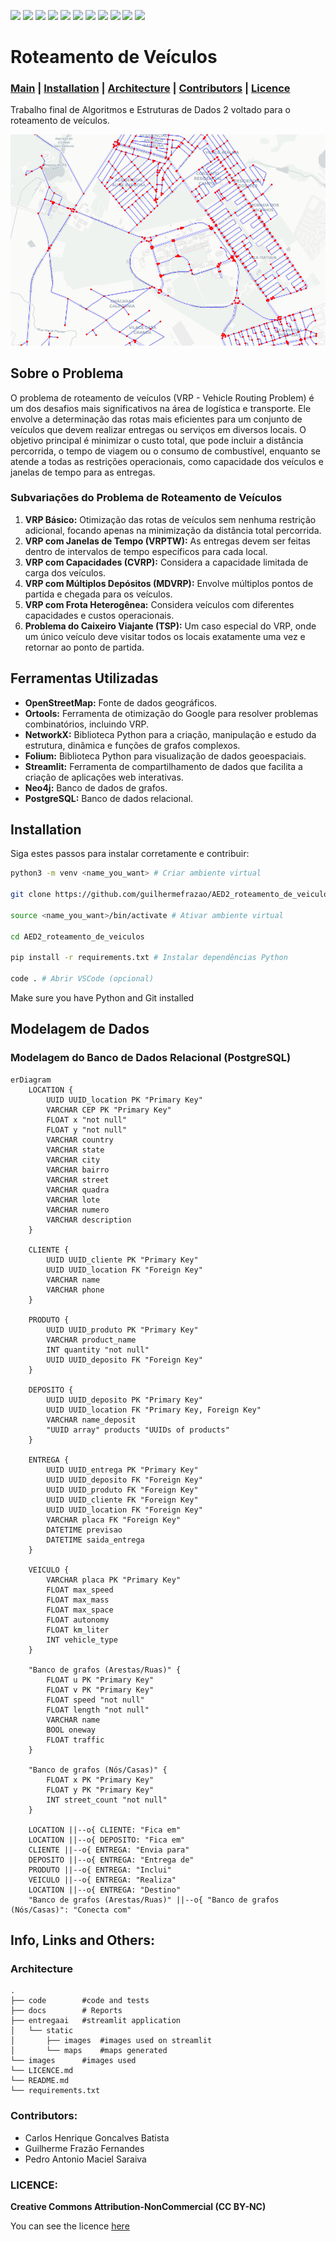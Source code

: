 ![](https://img.shields.io/badge/graph-heuristics-orange)
![](https://img.shields.io/badge/vehicle_routing-blue)
![](https://img.shields.io/badge/graph-database-yellow)
![](https://img.shields.io/badge/AI-Machine_Learning-purple)
![](https://img.shields.io/badge/OpenStreetMap-green)
![](https://img.shields.io/badge/Ortools-red)
![](https://img.shields.io/badge/NetworkX-blue)
![](https://img.shields.io/badge/Folium-green)
![](https://img.shields.io/badge/Streamlit-brightgreen)
![](https://img.shields.io/badge/Neo4j-yellow)
![](https://img.shields.io/badge/PostgreSQL-blue)

# Roteamento de Veículos

### [Main](#roteamento-de-veiculos) | [Installation](#installation) | [Architecture](#architecture) | [Contributors](#contributors) | [Licence](#licence)

Trabalho final de Algoritmos e Estruturas de Dados 2 voltado para o roteamento de veículos.

![graph_from_ufg](images/ufg_graph.png)

## Sobre o Problema

O problema de roteamento de veículos (VRP - Vehicle Routing Problem) é um dos desafios mais significativos na área de logística e transporte. Ele envolve a determinação das rotas mais eficientes para um conjunto de veículos que devem realizar entregas ou serviços em diversos locais. O objetivo principal é minimizar o custo total, que pode incluir a distância percorrida, o tempo de viagem ou o consumo de combustível, enquanto se atende a todas as restrições operacionais, como capacidade dos veículos e janelas de tempo para as entregas.

### Subvariações do Problema de Roteamento de Veículos

1. **VRP Básico:** Otimização das rotas de veículos sem nenhuma restrição adicional, focando apenas na minimização da distância total percorrida.
2. **VRP com Janelas de Tempo (VRPTW):** As entregas devem ser feitas dentro de intervalos de tempo específicos para cada local.
3. **VRP com Capacidades (CVRP):** Considera a capacidade limitada de carga dos veículos.
4. **VRP com Múltiplos Depósitos (MDVRP):** Envolve múltiplos pontos de partida e chegada para os veículos.
5. **VRP com Frota Heterogênea:** Considera veículos com diferentes capacidades e custos operacionais.
6. **Problema do Caixeiro Viajante (TSP):** Um caso especial do VRP, onde um único veículo deve visitar todos os locais exatamente uma vez e retornar ao ponto de partida.

## Ferramentas Utilizadas

- **OpenStreetMap:** Fonte de dados geográficos.
- **Ortools:** Ferramenta de otimização do Google para resolver problemas combinatórios, incluindo VRP.
- **NetworkX:** Biblioteca Python para a criação, manipulação e estudo da estrutura, dinâmica e funções de grafos complexos.
- **Folium:** Biblioteca Python para visualização de dados geoespaciais.
- **Streamlit:** Ferramenta de compartilhamento de dados que facilita a criação de aplicações web interativas.
- **Neo4j:** Banco de dados de grafos.
- **PostgreSQL:** Banco de dados relacional.

## Installation

Siga estes passos para instalar corretamente e contribuir:

```bash
python3 -m venv <name_you_want> # Criar ambiente virtual

git clone https://github.com/guilhermefrazao/AED2_roteamento_de_veiculos.git # Clonar repositório

source <name_you_want>/bin/activate # Ativar ambiente virtual

cd AED2_roteamento_de_veiculos

pip install -r requirements.txt # Instalar dependências Python

code . # Abrir VSCode (opcional)
```


Make sure you have Python and Git installed

## Modelagem de Dados
### Modelagem do Banco de Dados Relacional (PostgreSQL)

```mermaid
erDiagram
    LOCATION {
        UUID UUID_location PK "Primary Key"
        VARCHAR CEP PK "Primary Key"
        FLOAT x "not null"
        FLOAT y "not null"
        VARCHAR country
        VARCHAR state
        VARCHAR city
        VARCHAR bairro
        VARCHAR street
        VARCHAR quadra
        VARCHAR lote
        VARCHAR numero
        VARCHAR description
    }
    
    CLIENTE {
        UUID UUID_cliente PK "Primary Key"
        UUID UUID_location FK "Foreign Key"
        VARCHAR name
        VARCHAR phone
    }
    
    PRODUTO {
        UUID UUID_produto PK "Primary Key"
        VARCHAR product_name
        INT quantity "not null"
        UUID UUID_deposito FK "Foreign Key"
    }
    
    DEPOSITO {
        UUID UUID_deposito PK "Primary Key"
        UUID UUID_location FK "Primary Key, Foreign Key"
        VARCHAR name_deposit
        "UUID array" products "UUIDs of products"
    }
    
    ENTREGA {
        UUID UUID_entrega PK "Primary Key"
        UUID UUID_deposito FK "Foreign Key"
        UUID UUID_produto FK "Foreign Key"
        UUID UUID_cliente FK "Foreign Key"
        UUID UUID_location FK "Foreign Key"
        VARCHAR placa FK "Foreign Key"
        DATETIME previsao
        DATETIME saida_entrega
    }
    
    VEICULO {
        VARCHAR placa PK "Primary Key"
        FLOAT max_speed
        FLOAT max_mass
        FLOAT max_space
        FLOAT autonomy
        FLOAT km_liter
        INT vehicle_type
    }
    
    "Banco de grafos (Arestas/Ruas)" {
        FLOAT u PK "Primary Key"
        FLOAT v PK "Primary Key"
        FLOAT speed "not null"
        FLOAT length "not null"
        VARCHAR name
        BOOL oneway
        FLOAT traffic
    }
    
    "Banco de grafos (Nós/Casas)" {
        FLOAT x PK "Primary Key"
        FLOAT y PK "Primary Key"
        INT street_count "not null"
    }
    
    LOCATION ||--o{ CLIENTE: "Fica em"
    LOCATION ||--o{ DEPOSITO: "Fica em"
    CLIENTE ||--o{ ENTREGA: "Envia para"
    DEPOSITO ||--o{ ENTREGA: "Entrega de"
    PRODUTO ||--o{ ENTREGA: "Inclui"
    VEICULO ||--o{ ENTREGA: "Realiza"
    LOCATION ||--o{ ENTREGA: "Destino"
    "Banco de grafos (Arestas/Ruas)" ||--o{ "Banco de grafos (Nós/Casas)": "Conecta com"
```

## Info, Links and Others:

### Architecture

    .
    ├── code        #code and tests
    ├── docs        # Reports
    ├── entregaai   #streamlit application
    │   └── static
    │       ├── images  #images used on streamlit
    │       └── maps    #maps generated
    └── images      #images used
    └── LICENCE.md 
    └── README.md
    └── requirements.txt

### Contributors:

- Carlos Henrique Goncalves Batista
- Guilherme Frazão Fernandes
- Pedro Antonio Maciel Saraiva

### LICENCE: 

**Creative Commons Attribution-NonCommercial (CC BY-NC)**

You can see the licence [here](https://www.creativecommons.org/licenses/by-nc/4.0/deed.en)